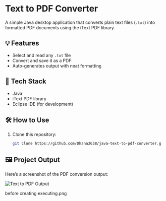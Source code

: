# Text to PDF Converter

A simple Java desktop application that converts plain text files (`.txt`) into formatted PDF documents using the iText PDF library.

## 💡 Features
- Select and read any `.txt` file
- Convert and save it as a PDF
- Auto-generates output with neat formatting

## 🚀 Tech Stack
- Java
- iText PDF library
- Eclipse IDE (for development)

## 🛠 How to Use
1. Clone this repository:
   ```bash
   git clone https://github.com/Dhana3638/java-text-to-pdf-converter.git

## 🖼️ Project Output

Here’s a screenshot of the PDF conversion output:

![Text to PDF Output](assets/screenshot.png)

   before creating  executing.png
   
